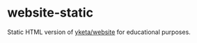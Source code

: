 # website-static

Static HTML version of [yketa/website](https://github.com/yketa/website) for educational purposes.
